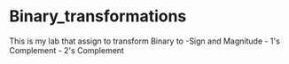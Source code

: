 # Binary_transformations
This is my lab that assign to transform Binary to -Sign and Magnitude - 1's Complement - 2's Complement
